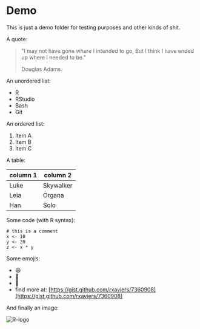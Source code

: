 # Demo

This is just a demo folder for testing purposes and other kinds of shit.

A quote:

> "I may not have gone where I intended to go,
> But I think I have ended up where I needed to be."
>
> Douglas Adams.
 

An unordered list:

- R
- RStudio
- Bash
- Git


An ordered list:

1. Item A
2. Item B
3. Item C


A table:

| column 1 | column 2  |
|----------|-----------|
| Luke     | Skywalker |
| Leia     | Organa    |
| Han      | Solo      |


Some code (with R syntax):

```{r}
# this is a comment
x <- 10
y <- 20
z <- x * y
```

Some emojis:

- :smiley:
- :bear:
- :pencil:
- find more at: [https://gist.github.com/rxaviers/7360908](https://gist.github.com/rxaviers/7360908)


And finally an image:

![R-logo](https://www.r-project.org/logo/Rlogo.png)

